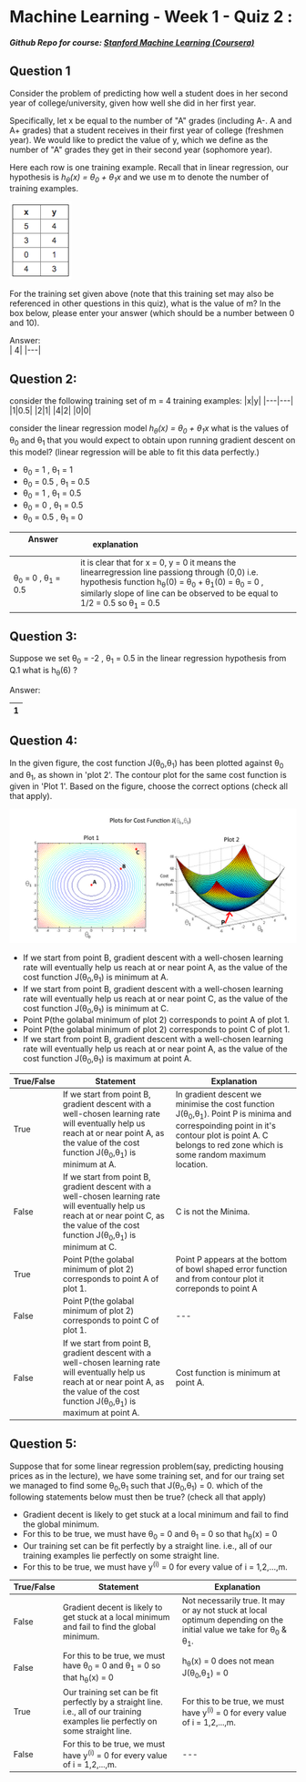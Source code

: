 # Machine Learning - Week 1 - Quiz 2 :
##### Github Repo for course: [Stanford Machine Learning (Coursera)](https://github.com/anigaundar/Coursera-Machine-Learning-Andrew-Ng)

Question 1
-----------
Consider the problem of predicting how well a student does in her second year of college/university, given how well she did in her first year.

Specifically, let x be equal to the number of "A" grades (including A-. A and A+ grades) that a student receives in their first year of college (freshmen year). We would like to predict the value of y, which we define as the number of "A" grades they get in their second year (sophomore year).

Here each row is one training example. Recall that in linear regression, our hypothesis is *h<sub>&theta;</sub>(x) = &theta;<sub>0</sub> + &theta;<sub>1</sub>x* and we use m to denote the number of training examples.

![ ](images/q2.1img.png)

For the training set given above (note that this training set may also be referenced in other questions in this quiz), what is the value of m? In the box below, please enter your answer (which should be a number between 0 and 10).

Answer:</br>
| 4|
|---|

Question 2:
--------
consider the following training set of m = 4 training examples:
|x|y|
|---|---|
|1|0.5|
|2|1|
|4|2|
|0|0|

consider the linear regression model *h<sub>&theta;</sub>(x) = &theta;<sub>0</sub> + &theta;<sub>1</sub>x* what is the values of &theta;<sub>0</sub> and &theta;<sub>1</sub> that you would expect to obtain upon running gradient descent on this model? (linear regression will be able to fit this data perfectly.)

* &theta;<sub>0</sub> = 1 , &theta;<sub>1</sub> = 1
* &theta;<sub>0</sub> = 0.5 , &theta;<sub>1</sub> = 0.5
* &theta;<sub>0</sub> = 1 , &theta;<sub>1</sub> = 0.5
* &theta;<sub>0</sub> = 0 , &theta;<sub>1</sub> = 0.5
* &theta;<sub>0</sub> = 0.5 , &theta;<sub>1</sub> = 0

Answer<img width=250/>|explanation<img width=250/>
|---|---|
|&theta;<sub>0</sub> = 0 , &theta;<sub>1</sub> = 0.5| it is clear that for x = 0, y = 0 it means the linearregression line passiong through (0,0) i.e. hypothesis function h<sub>&theta;</sub>(0) = &theta;<sub>0</sub> + &theta;<sub>1</sub>(0) = &theta;<sub>0</sub> = 0 , similarly slope of line can be observed to be equal to 1/2 = 0.5 so  &theta;<sub>1</sub> = 0.5

Question 3:
--------
Suppose we set &theta;<sub>0</sub> = -2 , &theta;<sub>1</sub> = 0.5 in the linear regression hypothesis from Q.1 what is h<sub>&theta;</sub>(6) ?

Answer:</br>

|1|
|---|

Question 4:
--------------
In the given figure, the cost function J(&theta;<sub>0</sub>,&theta;<sub>1</sub>) has been plotted against &theta;<sub>0</sub> and &theta;<sub>1</sub>, as shown in 'plot 2'. The contour plot for the same cost function is given in 'Plot 1'. Based on the figure, choose the correct options (check all that apply).

![](images/4.2-quiz-1.png)

* If we start from point B, gradient descent with a well-chosen learning rate will eventually help us reach at or near point A, as the value of the cost function J(&theta;<sub>0</sub>,&theta;<sub>1</sub>) is minimum at A.
* If we start from point B, gradient descent with a well-chosen learning rate will eventually help us reach at or near point C, as the value of the cost function J(&theta;<sub>0</sub>,&theta;<sub>1</sub>) is minimum at C.
* Point P(the golabal minimum of plot 2) corresponds to point A of plot 1.
* Point P(the golabal minimum of plot 2) corresponds to point C of plot 1.
* If we start from point B, gradient descent with a well-chosen learning rate will eventually help us reach at or near point A, as the value of the cost function J(&theta;<sub>0</sub>,&theta;<sub>1</sub>) is maximum at point A.

True/False | Statement|Explanation
---|---|---
True|If we start from point B, gradient descent with a well-chosen learning rate will eventually help us reach at or near point A, as the value of the cost function J(&theta;<sub>0</sub>,&theta;<sub>1</sub>) is minimum at A. | In gradient descent we minimise the cost function J(&theta;<sub>0</sub>,&theta;<sub>1</sub>). Point P is minima and correspoinding point in it's contour plot is point A. C belongs to red zone which is some random maximum location.|
False|If we start from point B, gradient descent with a well-chosen learning rate will eventually help us reach at or near point C, as the value of the cost function J(&theta;<sub>0</sub>,&theta;<sub>1</sub>) is minimum at C.| C is not the Minima.|
True|Point P(the golabal minimum of plot 2) corresponds to point A of plot 1.| Point P appears at the bottom of bowl shaped error function and from contour plot it correponds to point A|
False| Point P(the golabal minimum of plot 2) corresponds to point C of plot 1.| ---|
False|If we start from point B, gradient descent with a well-chosen learning rate will eventually help us reach at or near point A, as the value of the cost function J(&theta;<sub>0</sub>,&theta;<sub>1</sub>) is maximum at point A.| Cost function is minimum at point A.|

Question 5:
-----------
Suppose that for some linear regression problem(say, predicting housing prices as in the lecture), we have some training set, and for our traing set we managed to find some &theta;<sub>0</sub>,&theta;<sub>1</sub> such that J(&theta;<sub>0</sub>,&theta;<sub>1</sub>) = 0.
which of the following statements below must then be true? (check all that apply)

* Gradient decent is likely to get stuck at a local minimum and fail to find the global minimum.
* For this to be true, we must have &theta;<sub>0</sub> = 0 and &theta;<sub>1</sub> = 0 so that h<sub>&theta;</sub>(x) = 0
* Our training set can be fit perfectly by a straight line. i.e., all of our training examples lie perfectly on some straight line.
* For this to be true, we must have y<sup>(i)</sup> = 0 for every value of i = 1,2,...,m.

True/False | Statement |Explanation
---|---|---
False|Gradient decent is likely to get stuck at a local minimum and fail to find the global minimum.| Not necessarily true. It may or ay not stuck at local optimum depending on the initial value we take for &theta;<sub>0</sub> & &theta;<sub>1</sub>.
False|For this to be true, we must have &theta;<sub>0</sub> = 0 and &theta;<sub>1</sub> = 0 so that h<sub>&theta;</sub>(x) = 0 | h<sub>&theta;</sub>(x) = 0 does not mean J(&theta;<sub>0</sub>,&theta;<sub>1</sub>) = 0
True|Our training set can be fit perfectly by a straight line. i.e., all of our training examples lie perfectly on some straight line.|For this to be true, we must have y<sup>(i)</sup> = 0 for every value of i = 1,2,...,m.| Cost function J(&theta;<sub>0</sub>,&theta;<sub>1</sub>) = 0 means hypothesis h<sub>&theta;</sub>(x<sup>(i)</sup>) = y<sup>(i)</sup> for every i = 1,2,...,m
False|For this to be true, we must have y<sup>(i)</sup> = 0 for every value of i = 1,2,...,m.| ---
